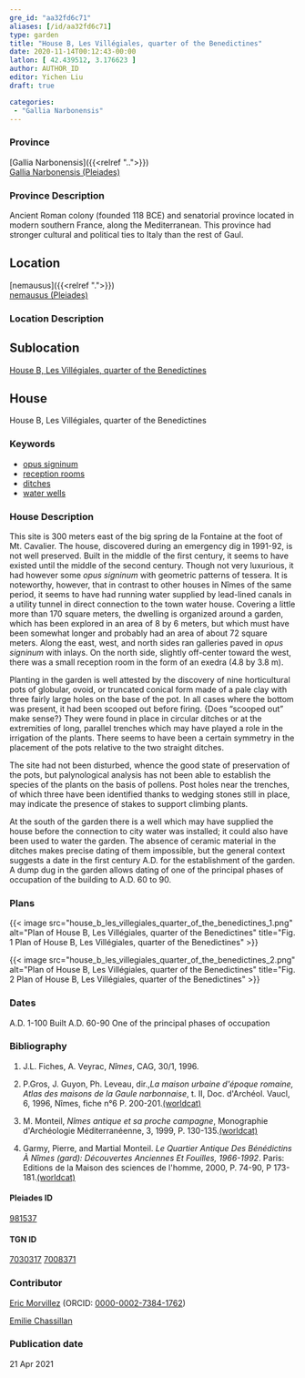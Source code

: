 ```yaml
---
gre_id: "aa32fd6c71"
aliases: [/id/aa32fd6c71]
type: garden
title: "House B, Les Villégiales, quarter of the Benedictines"
date: 2020-11-14T00:12:43-00:00
latlon: [ 42.439512, 3.176623 ]
author: AUTHOR_ID
editor: Yichen Liu
draft: true

categories:
 - "Gallia Narbonensis"
---
```


### Province

[Gallia Narbonensis]({{<relref "..">}}) \
[Gallia Narbonensis (Pleiades)](https://pleiades.stoa.org/places/981537)

### Province Description

Ancient Roman colony (founded 118 BCE) and senatorial province located in modern southern France, along the Mediterranean. This province had stronger cultural and political ties to Italy than the rest of Gaul.

## Location

[nemausus]({{<relref ".">}}) \
[nemausus (Pleiades)](https://pleiades.stoa.org/places/148142)

### Location Description

<!--### Location Description-->

<!-- LEAVE THIS BLANK FOR NOW -->

## Sublocation

[House B, Les Villégiales, quarter of the Benedictines](#)

<!--### Sublocation Description-->

<!-- DESCRIPTION -->

## House

House B, Les Villégiales, quarter of the Benedictines



### Keywords

- [opus signinum](http://vocab.getty.edu/page/aat/300379969)
- [reception rooms](http://vocab.getty.edu/page/aat/300077176)
- [ditches](http://vocab.getty.edu/page/aat/300006178)
- [water wells](http://vocab.getty.edu/page/aat/300152327)








### House Description

This site is 300 meters east of the big spring de la Fontaine at the foot of Mt. Cavalier. The house, discovered during an emergency dig in 1991-92, is not well preserved.  Built in the middle of the first century, it seems to have existed until the middle of the second century.  Though not very luxurious, it had however some *opus signinum* with geometric patterns of tessera.  It is noteworthy, however, that in contrast to other houses in Nîmes of the same period, it seems to have had running water supplied by lead-lined canals in a utility tunnel in direct connection to the town water house.  Covering a little more than 170 square meters, the dwelling is organized around a garden, which has been explored in an area of 8 by 6 meters, but which must have been somewhat longer and probably had an area of about 72 square meters.  Along the east, west, and north sides ran galleries paved in *opus signinum* with inlays. On the north side, slightly off-center toward the west, there was a small reception room in the form of an exedra (4.8 by 3.8 m).

Planting in the garden is well attested by the discovery of nine horticultural pots of globular, ovoid, or truncated conical form made of a pale clay with three fairly large holes on the base of the pot.  In all cases where the bottom was present, it had been scooped out before firing. {Does “scooped out” make sense?}  They were found in place in circular ditches or at the extremities of long, parallel trenches which may have played a role in the irrigation of the plants.  There seems to have been a certain symmetry in the placement of the pots relative to the two straight ditches.  

The site had not been disturbed, whence the good state of preservation of the pots, but palynological analysis has not been able to establish the species of the plants on the basis of pollens.  Post holes near the trenches, of which three have been identified thanks to wedging stones still in place, may indicate the presence of stakes to support climbing plants.

At the south of the garden there is a well which may have supplied the house before the connection to city water was installed; it could also have been used to water the garden. The absence of ceramic material in the ditches makes precise dating of them impossible, but the general context suggests a date in the first century A.D. for the establishment of the garden. A dump dug in the garden allows dating of one of the principal phases of occupation of the building to A.D. 60 to 90.




### Plans


{{< image src="house_b_les_villegiales_quarter_of_the_benedictines_1.png" alt="Plan of House B, Les Villégiales, quarter of the Benedictines" title="Fig. 1 Plan of House B, Les Villégiales, quarter of the Benedictines" >}}

{{< image src="house_b_les_villegiales_quarter_of_the_benedictines_2.png" alt="Plan of House B, Les Villégiales, quarter of the Benedictines" title="Fig. 2 Plan of House B, Les Villégiales, quarter of the Benedictines" >}}



### Dates
A.D. 1-100 Built
A.D. 60-90 One of the principal phases of occupation




### Bibliography

1. J.L. Fiches, A. Veyrac, *Nîmes*, CAG, 30/1, 1996.

2. P.Gros, J. Guyon, Ph. Leveau, dir.,*La maison urbaine d'époque romaine, Atlas des maisons de la Gaule narbonnaise*, t. II, Doc. d'Archéol. Vaucl, 6, 1996, Nîmes, fiche n°6 P. 200-201.[(worldcat)](http://www.worldcat.org/oclc/491576850)

3. M. Monteil, *Nîmes antique et sa proche campagne*, Monographie d'Archéologie Méditerranéenne, 3, 1999, P. 130-135.[(worldcat)](http://www.worldcat.org/oclc/643112972)

4. Garmy, Pierre, and Martial Monteil. *Le Quartier Antique Des Bénédictins À Nîmes (gard): Découvertes Anciennes Et Fouilles, 1966-1992*. Paris: Editions de la Maison des sciences de l'homme, 2000, P. 74-90, P 173-181.[(worldcat)](http://www.worldcat.org/oclc/45421533)

#### Pleiades ID

[981537](https://pleiades.stoa.org/places/981537)

#### TGN ID

[7030317](http://vocab.getty.edu/page/tgn/7030317)
[7008371](http://vocab.getty.edu/page/tgn/7008371)

### Contributor

[Eric Morvillez](link) (ORCID: [0000-0002-7384-1762](https://orcid.org/0000-0002-7384-1762))

[Emilie Chassillan](link)
### Publication date


21 Apr 2021

<!--### Related articles-->

<!-- Links to other related articles. Leave blank for now -->